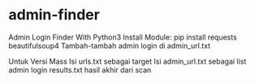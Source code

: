 # admin-finder
Admin Login Finder With Python3
Install Module:
pip install requests beautifulsoup4
Tambah-tambah admin login di admin_url.txt

Untuk Versi Mass
Isi urls.txt sebagai target
Isi admin_url.txt sebagai list admin login
results.txt hasil akhir dari scan
